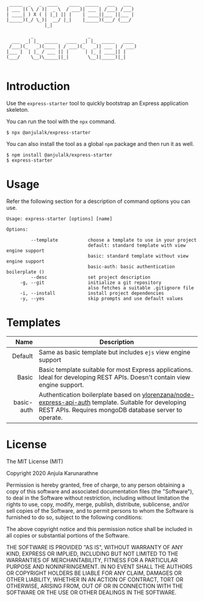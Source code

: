 ```                                          
 _____  _   _  ____    ____  _____   ___   ___  
| ___ |( \ / )|  _ \  / ___)| ___ | /___) /___) 
| ____| ) X ( | |_| || |    | ____||___ ||___ | 
|_____)(_/ \_)|  __/ |_|    |_____)(___/ (___/  
              |_|                               
                                                
         _                    _                 
  ___  _| |_  _____   ____  _| |_  _____   ____ 
 /___)(_   _)(____ | / ___)(_   _)| ___ | / ___)
|___ |  | |_ / ___ || |      | |_ | ____|| |    
(___/    \__)\_____||_|       \__)|_____)|_|    
                                  
```
# Introduction

Use the `express-starter` tool to quickly bootstrap an Express application skeleton.

You can run the tool with the `npx` command.
```
$ npx @anjulalk/express-starter
```

You can also install the tool as a global `npm` package and then run it as well.
```
$ npm install @anjulalk/express-starter
$ express-starter
```

# Usage
Refer the following section for a description of command options you can use.
```
Usage: express-starter [options] [name]

Options: 

         --template           choose a template to use in your project
                              default: standard template with view engine support
                              basic: standard template without view engine support
                              basic-auth: basic authentication boilerplate ()
         --desc               set project description
     -g, --git                initialize a git repository
                              also fetches a suitable .gitignore file
     -i, --install            install project dependencies
     -y, --yes                skip prompts and use default values     
```
# Templates
|       Name | Description                                                                                                                                                                                                           |
|-----------:|-----------------------------------------------------------------------------------------------------------------------------------------------------------------------------------------------------------------------|
|    Default | Same as basic template but includes `ejs` view engine support                                                                                                                                                         |
|      Basic | Basic template suitable for most Express applications. Ideal for developing REST APIs. Doesn't contain view engine support.                                                                                           |
| basic-auth | Authentication boilerplate based on [ylorenzana/node-express-api-auth](https://github.com/ylorenzana/node-express-api-auth) template. Suitable for developing REST APIs. Requires mongoDB database server to operate. |

# License

The MIT License (MIT)

Copyright 2020 Anjula Karunarathne

Permission is hereby granted, free of charge, to any person obtaining a copy of this software and associated documentation files (the "Software"), to deal in the Software without restriction, including without limitation the rights to use, copy, modify, merge, publish, distribute, sublicense, and/or sell copies of the Software, and to permit persons to whom the Software is furnished to do so, subject to the following conditions:

The above copyright notice and this permission notice shall be included in all copies or substantial portions of the Software.

THE SOFTWARE IS PROVIDED "AS IS", WITHOUT WARRANTY OF ANY KIND, EXPRESS OR IMPLIED, INCLUDING BUT NOT LIMITED TO THE WARRANTIES OF MERCHANTABILITY, FITNESS FOR A PARTICULAR PURPOSE AND NONINFRINGEMENT. IN NO EVENT SHALL THE AUTHORS OR COPYRIGHT HOLDERS BE LIABLE FOR ANY CLAIM, DAMAGES OR OTHER LIABILITY, WHETHER IN AN ACTION OF CONTRACT, TORT OR OTHERWISE, ARISING FROM, OUT OF OR IN CONNECTION WITH THE SOFTWARE OR THE USE OR OTHER DEALINGS IN THE SOFTWARE.